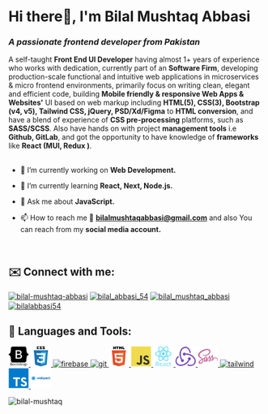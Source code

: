 <h1>Hi there👋, I'm Bilal Mushtaq Abbasi</h1>
<h3><i>A passionate frontend developer from Pakistan</i></h3>

A self-taught **Front End UI Developer** having almost 1+ years of experience who works with dedication, currently part of an **Software Firm**, developing production-scale functional and intuitive web applications in microservices & micro frontend environments, primarily focus on writing clean, elegant and efficient code, building **Mobile friendly & responsive Web Apps & Websites'** UI based on web markup including **HTML(5), CSS(3), Bootstrap (v4, v5), Tailwind CSS, jQuery, PSD/Xd/Figma** to **HTML conversion**, and have a blend of experience of **CSS pre-processing** platforms, such as **SASS/SCSS**. Also have hands on with project **management tools** i.e **Github, GitLab**, and got the opportunity to have knowledge of **frameworks** like **React (MUI, Redux )**.
<br />
<br />


- 🔭 I’m currently working on **Web Development.**

- 🌱 I’m currently learning **React, Next, Node.js.**

- 💬 Ask me about **JavaScript.**

- 📫 How to reach me :email: **bilalmushtaqabbasi@gmail.com** and also You can reach from my **social media account.**
<br />

<!-- <h3 align="left", text-align="center">:envelope: Connect with me:</h3> -->
## :envelope: Connect with me:
<p align="left">
<a href="https://www.linkedin.com/in/bilal-mushtaq-abbasi-726135208/" target="blank"><img align="center" src="https://raw.githubusercontent.com/rahuldkjain/github-profile-readme-generator/master/src/images/icons/Social/linked-in-alt.svg" alt="bilal-mushtaq-abbasi" height="30" width="40" /></a>
<a href="https://www.facebook.com/people/BiLal-AbbaSi/100009073344300/?mibextid=ZbWKwL" target="blank"><img align="center" src="https://raw.githubusercontent.com/rahuldkjain/github-profile-readme-generator/master/src/images/icons/Social/facebook.svg" alt="bilal_abbasi_54" height="30" width="40" /></a>
<a href="https://instagram.com/bilal_mushtaq_abbasi" target="blank"><img align="center" src="https://raw.githubusercontent.com/rahuldkjain/github-profile-readme-generator/master/src/images/icons/Social/instagram.svg" alt="bilal_mushtaq_abbasi" height="30" width="40" /></a>
<a href="https://twitter.com/bilalAbbasi54?t=xLhsN7xs9X1FZg55kQUyBA&s=09" target="blank"><img align="center" src="https://raw.githubusercontent.com/rahuldkjain/github-profile-readme-generator/master/src/images/icons/Social/twitter.svg" alt="bilalabbasi54" height="30" width="40" /></a>
</p>

## :toolbox: Languages and Tools:
<p align="left"> <a href="https://getbootstrap.com" target="_blank" rel="noreferrer"> <img src="https://raw.githubusercontent.com/devicons/devicon/master/icons/bootstrap/bootstrap-plain-wordmark.svg" alt="bootstrap" width="40" height="40"/> </a> <a href="https://www.w3schools.com/css/" target="_blank" rel="noreferrer"> <img src="https://raw.githubusercontent.com/devicons/devicon/master/icons/css3/css3-original-wordmark.svg" alt="css3" width="40" height="40"/> </a> <a href="https://firebase.google.com/" target="_blank" rel="noreferrer"> <img src="https://www.vectorlogo.zone/logos/firebase/firebase-icon.svg" alt="firebase" width="40" height="40"/> </a> <a href="https://git-scm.com/" target="_blank" rel="noreferrer"> <img src="https://www.vectorlogo.zone/logos/git-scm/git-scm-icon.svg" alt="git" width="40" height="40"/> </a> <a href="https://www.w3.org/html/" target="_blank" rel="noreferrer"> <img src="https://raw.githubusercontent.com/devicons/devicon/master/icons/html5/html5-original-wordmark.svg" alt="html5" width="40" height="40"/> </a> <a href="https://developer.mozilla.org/en-US/docs/Web/JavaScript" target="_blank" rel="noreferrer"> <img src="https://raw.githubusercontent.com/devicons/devicon/master/icons/javascript/javascript-original.svg" alt="javascript" width="40" height="40"/> </a> <a href="https://reactjs.org/" target="_blank" rel="noreferrer"> <img src="https://raw.githubusercontent.com/devicons/devicon/master/icons/react/react-original-wordmark.svg" alt="react" width="40" height="40"/> </a> <a href="https://redux.js.org" target="_blank" rel="noreferrer"> <img src="https://raw.githubusercontent.com/devicons/devicon/master/icons/redux/redux-original.svg" alt="redux" width="40" height="40"/> </a> <a href="https://sass-lang.com" target="_blank" rel="noreferrer"> <img src="https://raw.githubusercontent.com/devicons/devicon/master/icons/sass/sass-original.svg" alt="sass" width="40" height="40"/> </a> <a href="https://tailwindcss.com/" target="_blank" rel="noreferrer"> <img src="https://www.vectorlogo.zone/logos/tailwindcss/tailwindcss-icon.svg" alt="tailwind" width="40" height="40"/> </a> <a href="https://www.typescriptlang.org/" target="_blank" rel="noreferrer"> <img src="https://raw.githubusercontent.com/devicons/devicon/master/icons/typescript/typescript-original.svg" alt="typescript" width="40" height="40"/> </a> <a href="https://webpack.js.org" target="_blank" rel="noreferrer"> <img src="https://raw.githubusercontent.com/devicons/devicon/d00d0969292a6569d45b06d3f350f463a0107b0d/icons/webpack/webpack-original-wordmark.svg" alt="webpack" width="40" height="40"/> </a> </p>


<p align="left"> <img src="https://komarev.com/ghpvc/?username=bilal-mushtaq&label=Profile%20views&color=0e75b6&style=flat" alt="bilal-mushtaq" /> </p>


